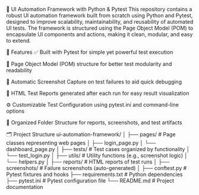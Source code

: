 🧪 UI Automation Framework with Python & Pytest
This repository contains a robust UI automation framework built from scratch using Python and Pytest, designed to improve scalability, maintainability, and reusability of automated UI tests. The framework is structured using the Page Object Model (POM) to encapsulate UI components and actions, making it clean, modular, and easy to extend.

📌 Features
✅ Built with Pytest for simple yet powerful test execution

🧱 Page Object Model (POM) structure for better test modularity and readability

📸 Automatic Screenshot Capture on test failures to aid quick debugging

🧾 HTML Test Reports generated after each run for easy result visualization

⚙️ Customizable Test Configuration using pytest.ini and command-line options

📁 Organized Folder Structure for reports, screenshots, and test artifacts

🗂️ Project Structure
ui-automation-framework/
│
├── pages/                  # Page classes representing web pages
│   ├── login_page.py
│   └── dashboard_page.py
│
├── tests/                  # Test cases organized by functionality
│   └── test_login.py
│
├── utils/                  # Utility functions (e.g., screenshot logic)
│   └── helpers.py
│
├── reports/                # HTML reports of test runs
│
├── screenshots/            # Failure screenshots (auto-generated)
│
├── conftest.py             # Pytest fixtures and hooks
├── requirements.txt        # Python dependencies
├── pytest.ini              # Pytest configuration file
└── README.md               # Project documentation
